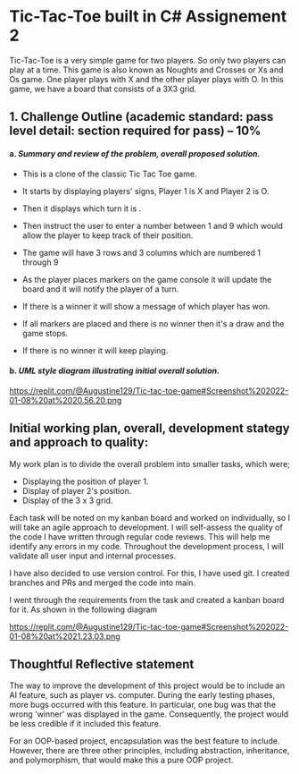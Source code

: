 # Tic-Tac-Toe built in C# Assignement 2

Tic-Tac-Toe is a very simple game for two players. So only two players can play at a time. This game is also known as Noughts and Crosses or Xs and Os game. One player plays with X and the other player plays with O. In this game, we have a board that consists of a 3X3 grid.

## 1. Challenge Outline (academic standard: pass level detail: section required for pass) – 10%

#### a. *Summary and review of the problem, overall proposed solution.*
 
  - This is a clone of the classic Tic Tac Toe game.
 
  - It starts by displaying players' signs, Player 1 is X and Player 2 is O.
 
  - Then it displays which turn it is .
 
  - Then instruct the user to enter a number between 1 and 9 which would allow the player to keep track of their position.
    
  - The game will have 3 rows and 3 columns which are numbered 1 through 9
    
  - As the player places markers on the game console it will update the board and it will notify the player of a turn.
    
  - If there is a winner it will show a message of which player has won.
    
  - If all markers are placed and there is no winner then it's a draw and the game stops.
    
  - If there is no winner it will keep playing.

#### b. *UML style diagram illustrating initial overall solution.* 

https://replit.com/@Augustine129/Tic-tac-toe-game#Screenshot%202022-01-08%20at%2020.56.20.png



## Initial working plan, overall, development stategy and approach to quality:

My work plan is to divide the overall problem into smaller tasks, which were;

- Displaying the position of player 1.
- Display of player 2's position.
- Display of the 3 x 3 grid.

Each task will be noted on my kanban board and worked on individually, so I will take an agile approach to development. I will self-assess the quality of the code I have written through regular code reviews. This will help me identify any errors in my code. Throughout the development process, I will validate all user input and internal processes.

I have also decided to use version control. For this, I have used git. I created branches and PRs and merged the code into main.

I went through the requirements from the task and created a kanban board for it. As shown in the following diagram

https://replit.com/@Augustine129/Tic-tac-toe-game#Screenshot%202022-01-08%20at%2021.23.03.png


## Thoughtful Reflective  statement 

The way to improve the development of this project would be to include an AI feature, such as player vs. computer. During the early testing phases, more bugs occurred with this feature. In particular, one bug was that the wrong 'winner' was displayed in the game. Consequently, the project would be less credible if it included this feature.

For an OOP-based project, encapsulation was the best feature to include. However, there are three other principles, including abstraction, inheritance, and polymorphism, that would make this a pure OOP project.



